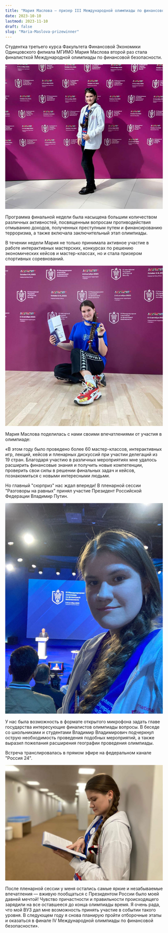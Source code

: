 ```yaml
---
title: "Мария Маслова — призер III Международной олимпиады по финансовой безопасности"
date: 2023-10-10
lastmod: 2023-11-10
draft: false
slug: "Maria-Maslova-prizewinner"
---
```


Студентка третьего курса Факультета Финансовой Экономики Одинцовского филиала МГИМО Мария Маслова второй раз стала финалисткой Международной олимпиады по финансовой безопасности.

![](maslova-2.jpg)

Программа финальной недели была насыщена большим количеством различных активностей, посвященным вопросам противодействия отмыванию доходов, полученных преступным путем и финансированию терроризма, а также включала заключительный этап олимпиады.

В течении недели Мария не только принимала активное участие в работе интерактивных мастерских, конкурсах по решению экономических кейсов и мастер-классах, но и стала призером спортивных соревнований.

![](maslova-4.jpg)

Мария Маслова поделилась с нами своими впечатлениями от участия в олимпиаде:

«В этом году было проведено более 60 мастер-классов, интерактивных игр, лекций, кейсов и пленарных дискуссий при участии делегаций из 19 стран. Благодаря участию в различных мероприятиях мне удалось расширить финансовые знания и получить новые компетенции, проверить свои силы в решении финальных задач и кейсов, познакомиться с новыми интересными людьми.

Но главный "сюрприз" нас ждал впереди! В пленарной сессии "Разговоры на равных" принял участие Президент Российской Федерации Владимир Путин.

![](maslova-1.jpg)

У нас была возможность в формате открытого микрофона задать главе государства интересующие финалистов олимпиады вопросы. В беседе со школьниками и студентами Владимир Владимирович подчеркнул острую необходимость проведения подобных мероприятий, а также выразил пожелания расширения географии проведения олимпиады.

Встреча транслировалась в прямом эфире на федеральном канале "Россия 24".

![](maslova-3.jpg)

После пленарной сессии у меня остались самые яркие и незабываемые впечатления — вживую пообщаться с Президентом России было моей давней мечтой! Чувство причастности и правильности происходящего зарядили на все оставшееся до конца олимпиады время. Я очень рада, что мой ВУЗ дал мне возможность принять участие в событии такого уровня. В следующем году я снова планирую пройти отборочные этапы и оказаться в финале IV Международной олимпиады по финансовой безопасности».
